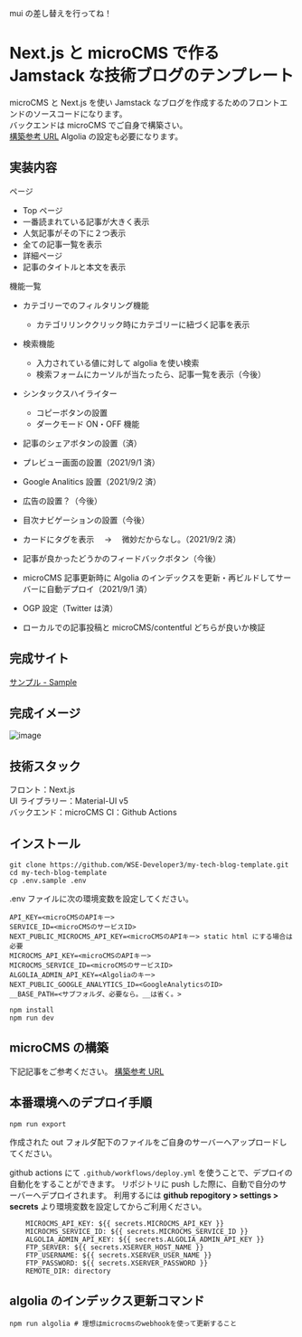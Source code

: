 mui の差し替えを行ってね！

# Next.js と microCMS で作る Jamstack な技術ブログのテンプレート

microCMS と Next.js を使い Jamstack なブログを作成するためのフロントエンドのソースコードになります。  
バックエンドは microCMS でご自身で構築さい。  
[構築参考 URL](https://paths-are.com/archives/1961)
Algolia の設定も必要になります。

## 実装内容

ページ

- Top ページ
- 一番読まれている記事が大きく表示
- 人気記事がその下に２つ表示
- 全ての記事一覧を表示
- 詳細ページ
- 記事のタイトルと本文を表示

機能一覧

- カテゴリーでのフィルタリング機能

  - カテゴリリンククリック時にカテゴリーに紐づく記事を表示

- 検索機能

  - 入力されている値に対して algolia を使い検索
  - 検索フォームにカーソルが当たったら、記事一覧を表示（今後）

- シンタックスハイライター

  - コピーボタンの設置
  - ダークモード ON・OFF 機能

- 記事のシェアボタンの設置（済）
- プレビュー画面の設置（2021/9/1 済）
- Google Analitics 設置（2021/9/2 済）
- 広告の設置？（今後）
- 目次ナビゲーションの設置（今後）
- カードにタグを表示　 → 　微妙だからなし。（2021/9/2 済）
- 記事が良かったどうかのフィードバックボタン（今後）
- microCMS 記事更新時に Algolia のインデックスを更新・再ビルドしてサーバーに自動デプロイ（2021/9/1 済）
- OGP 設定（Twitter は済）
- ローカルでの記事投稿と microCMS/contentful どちらが良いか検証

## 完成サイト

[サンプル - Sample](https://works.paths-are.com/paths-are-tech-blog-template/)

## 完成イメージ

![image](https://user-images.githubusercontent.com/70325458/131208090-2aff9b74-32f2-4669-9a74-52bd2d727448.png)

## 技術スタック

フロント：Next.js  
UI ライブラリー：Material-UI v5  
バックエンド：microCMS
CI：Github Actions

## インストール

```shell
git clone https://github.com/WSE-Developer3/my-tech-blog-template.git
cd my-tech-blog-template
cp .env.sample .env
```

.env ファイルに次の環境変数を設定してください。

```.env
API_KEY=<microCMSのAPIキー>
SERVICE_ID=<microCMSのサービスID>
NEXT_PUBLIC_MICROCMS_API_KEY=<microCMSのAPIキー> static html にする場合は必要
MICROCMS_API_KEY=<microCMSのAPIキー>
MICROCMS_SERVICE_ID=<microCMSのサービスID>
ALGOLIA_ADMIN_API_KEY=<Algoliaのキー>
NEXT_PUBLIC_GOOGLE_ANALYTICS_ID=<GoogleAnalyticsのID>
__BASE_PATH=<サブフォルダ、必要なら。__は省く。>
```

```ローカル環境構築
npm install
npm run dev
```

## microCMS の構築

下記記事をご参考ください。
[構築参考 URL](https://paths-are.com/archives/1961)

## 本番環境へのデプロイ手順

```
npm run export
```

作成された out フォルダ配下のファイルをご自身のサーバーへアップロードしてください。

github actions にて
`.github/workflows/deploy.yml` を使うことで、デプロイの自動化をすることができます。
リポジトリに push した際に、自動で自分のサーバーへデプロイされます。
利用するには **github repogitory > settings > secrets** より環境変数を設定してからご利用ください。

```yml:デプロイ自動化に必要な環境変数
    MICROCMS_API_KEY: ${{ secrets.MICROCMS_API_KEY }}
    MICROCMS_SERVICE_ID: ${{ secrets.MICROCMS_SERVICE_ID }}
    ALGOLIA_ADMIN_API_KEY: ${{ secrets.ALGOLIA_ADMIN_API_KEY }}
    FTP_SERVER: ${{ secrets.XSERVER_HOST_NAME }}
    FTP_USERNAME: ${{ secrets.XSERVER_USER_NAME }}
    FTP_PASSWORD: ${{ secrets.XSERVER_PASSWORD }}
    REMOTE_DIR: directory
```

## algolia のインデックス更新コマンド

```shell
npm run algolia # 理想はmicrocmsのwebhookを使って更新すること
```

<!-- ・静的ファイル配信ホスティングサービスをご利用の場合は
out ディレクトリのファイルを本番環境にアップロード
・node.js が入っているサーバーを契約している場合は
各公式サイトを基にデプロイ -->
